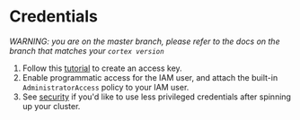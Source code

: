 # Credentials

_WARNING: you are on the master branch, please refer to the docs on the branch that matches your `cortex version`_

1. Follow this [tutorial](https://aws.amazon.com/premiumsupport/knowledge-center/create-access-key) to create an access key.
1. Enable programmatic access for the IAM user, and attach the built-in `AdministratorAccess` policy to your IAM user.
1. See [security](security.md) if you'd like to use less privileged credentials after spinning up your cluster.
